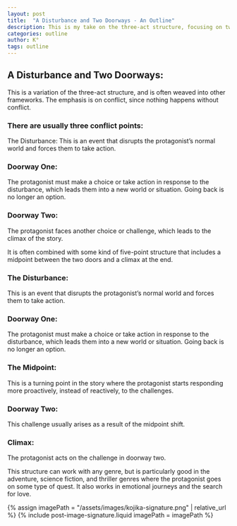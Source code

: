 ```yaml
---
layout: post
title:  "A Disturbance and Two Doorways - An Outline"
description: This is my take on the three-act structure, focusing on two crucial doorways that transform the protagonist's journey. I break down how these transition points work with a story's disturbance and climax, creating a clear path through your narrative. While it works beautifully with adventure and sci-fi, I've found this framework adapts well to any genre where characters face life-changing choices, from emotional journeys to romance.
categories: outline
author: K°
tags: outline
---
```


## A Disturbance and Two Doorways: 
This is a variation of the three-act structure, and is often weaved into other frameworks. The emphasis is on conflict, since nothing happens without conflict.

### There are usually three conflict points:
The Disturbance: This is an event that disrupts the protagonist’s normal world and forces them to take action.

### Doorway One:
The protagonist must make a choice or take action in response to the disturbance, which leads them into a new world or situation. Going back is no longer an option.

### Doorway Two:
The protagonist faces another choice or challenge, which leads to the climax of the story.

It is often combined with some kind of five-point structure that includes a midpoint between the two doors and a climax at the end.

### The Disturbance: 
This is an event that disrupts the protagonist’s normal world and forces them to take action.

### Doorway One: 
The protagonist must make a choice or take action in response to the disturbance, which leads them into a new world or situation. Going back is no longer an option.

### The Midpoint: 
This is a turning point in the story where the protagonist starts responding more proactively, instead of reactively, to the challenges.

### Doorway Two: 
This challenge usually arises as a result of the midpoint shift.

### Climax: 
The protagonist acts on the challenge in doorway two.

This structure can work with any genre, but is particularly good in the adventure, science fiction, and thriller genres where the protagonist goes on some type of quest. It also works in emotional journeys and the search for love.

<!-- signature -->
{% assign imagePath = "/assets/images/kojika-signature.png" | relative_url %}
{% include post-image-signature.liquid imagePath = imagePath %}